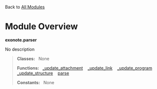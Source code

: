 Back to [All Modules](https://github.com/pyrustic/blob/master/docs/modules/README.md#readme)

# Module Overview

**exonote.parser**
 
No description

> **Classes:** &nbsp; None
>
> **Functions:** &nbsp; [\_update\_attachment](https://github.com/pyrustic/blob/master/docs/modules/content/exonote.parser/content/functions.md#_update_attachment) &nbsp;&nbsp; [\_update\_link](https://github.com/pyrustic/blob/master/docs/modules/content/exonote.parser/content/functions.md#_update_link) &nbsp;&nbsp; [\_update\_program](https://github.com/pyrustic/blob/master/docs/modules/content/exonote.parser/content/functions.md#_update_program) &nbsp;&nbsp; [\_update\_structure](https://github.com/pyrustic/blob/master/docs/modules/content/exonote.parser/content/functions.md#_update_structure) &nbsp;&nbsp; [parse](https://github.com/pyrustic/blob/master/docs/modules/content/exonote.parser/content/functions.md#parse)
>
> **Constants:** &nbsp; None
